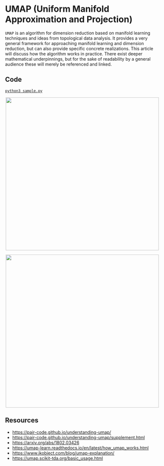 # UMAP (Uniform Manifold Approximation and Projection)
`UMAP` is an algorithm for dimension reduction based on manifold learning techniques and ideas from topological data analysis. It provides a very general framework for approaching manifold learning and dimension reduction, but can also provide specific concrete realizations. This article will discuss how the algorithm works in practice. There exist deeper mathematical underpinnings, but for the sake of readability by a general audience these will merely be referenced and linked.

## Code  
[`python3 sample.py`](./sample.py)  
<p align="center">
  <img src="https://www.researchgate.net/publication/333355676/figure/fig6/AS:762138813550594@1558719461316/t-SNE-and-UMAP-based-on-the-arcsinh-transformed-expression-of-the-10-lineage-markers-in.png" width="500">
</p>
<p align="center">
  <img src="https://www.jkobject.com/assets/images/dimred.jpg" width="500">
</p>


## Resources
+ https://pair-code.github.io/understanding-umap/
+ https://pair-code.github.io/understanding-umap/supplement.html
+ https://arxiv.org/abs/1802.03426
+ https://umap-learn.readthedocs.io/en/latest/how_umap_works.html
+ https://www.jkobject.com/blog/umap-explanation/
+ https://umap.scikit-tda.org/basic_usage.html
